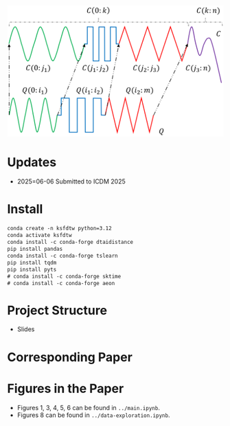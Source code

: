 <!-- https://stackoverflow.com/questions/39777166/display-pdf-image-in-markdown -->
<!-- for d in *.pdf ; do inkscape --without-gui --file=$d --export-plain-svg=${d%.*}.svg ; done -->
![Figure 1](figures/psdtw-intuition.pptx.svg)

# Updates
- 2025=06-06 Submitted to ICDM 2025

# Install
```
conda create -n ksfdtw python=3.12
conda activate ksfdtw
conda install -c conda-forge dtaidistance
pip install pandas
conda install -c conda-forge tslearn
pip install tqdm
pip install pyts
# conda install -c conda-forge sktime  
# conda install -c conda-forge aeon
```

# Project Structure
- Slides

# Corresponding Paper

# Figures in the Paper
- Figures 1, 3, 4, 5, 6 can be found in `../main.ipynb`.
- Figures 8 can be found in `../data-exploration.ipynb`.